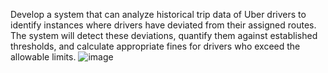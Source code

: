 Develop a system that can analyze historical trip data of Uber drivers to identify instances where drivers have deviated from their assigned routes. The system will detect these deviations, quantify them against established thresholds, and calculate appropriate fines for drivers who exceed the allowable limits. 
![image](https://github.com/user-attachments/assets/58656d72-5fb7-470b-b5c6-5cf370a64e59)

